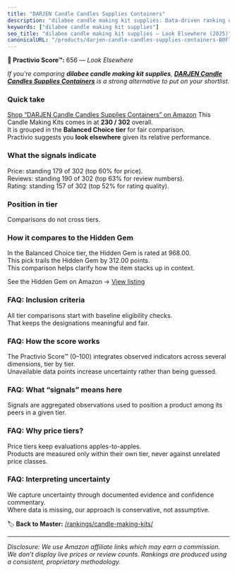 ```yaml
---
title: "DARJEN Candle Candles Supplies Containers"
description: "dilabee candle making kit supplies: Data-driven ranking using the Practivio Score™. Positioned by quality, value, demand, findability, momentum."
keywords: ["dilabee candle making kit supplies"]
seo_title: "dilabee candle making kit supplies — Look Elsewhere (2025)"
canonicalURL: "/products/darjen-candle-candles-supplies-containers-B0F7LM76P9/"
---
```


**🚫 Practivio Score™:** 656 — _Look Elsewhere_


*If you're comparing **dilabee candle making kit supplies**, **[DARJEN Candle Candles Supplies Containers](https://www.amazon.com/dp/B0F7LM76P9?tag=practivio-20)** is a strong alternative to put on your shortlist.*
### Quick take
[Shop “DARJEN Candle Candles Supplies Containers” on Amazon](https://www.amazon.com/dp/B0F7LM76P9?tag=practivio-20)
This Candle Making Kits comes in at **230 / 302** overall.  
It is grouped in the **Balanced Choice tier** for fair comparison.  
Practivio suggests you **look elsewhere** given its relative performance.

### What the signals indicate
Price: standing 179 of 302 (top 60% for price).  
Reviews: standing 190 of 302 (top 63% for review numbers).  
Rating: standing 157 of 302 (top 52% for rating quality).  

### Position in tier
Comparisons do not cross tiers.

### How it compares to the Hidden Gem
In the Balanced Choice tier, the Hidden Gem is rated at 968.00.  
This pick trails the Hidden Gem by 312.00 points.  
This comparison helps clarify how the item stacks up in context.  

See the Hidden Gem on Amazon → [View listing](https://www.amazon.com/dp/B09G74PT1J?tag=practivio-20)

### FAQ: Inclusion criteria
All tier comparisons start with baseline eligibility checks.  
That keeps the designations meaningful and fair.

### FAQ: How the score works
The Practivio Score™ (0–100) integrates observed indicators across several dimensions, tier by tier.  
Unavailable data points increase uncertainty rather than being guessed.

### FAQ: What “signals” means here
Signals are aggregated observations used to position a product among its peers in a given tier.

### FAQ: Why price tiers?
Price tiers keep evaluations apples-to-apples.  
Products are measured only within their own tier, never against unrelated price classes.

### FAQ: Interpreting uncertainty
We capture uncertainty through documented evidence and confidence commentary.  
Where data is missing, our approach is conservative, not assumptive.


🏷️ **Back to Master:** [/rankings/candle-making-kits/](/rankings/candle-making-kits/)

---
_Disclosure: We use Amazon affiliate links which may earn a commission. We don’t display live prices or review counts. Rankings are produced using a consistent, proprietary methodology._

